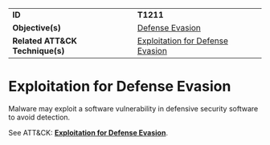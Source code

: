 |||
|---------|------------------------|
|**ID**|**T1211**|
|**Objective(s)**| [Defense Evasion](https://github.com/MAECProject/malware-behaviors/tree/master/defense-evasion)|
|**Related ATT&CK Technique(s)**|[Exploitation for Defense Evasion](https://attack.mitre.org/techniques/T1211)|


Exploitation for Defense Evasion
================================
Malware may exploit a software vulnerability in defensive security software to avoid detection. 

See ATT&CK: [**Exploitation for Defense Evasion**](https://attack.mitre.org/techniques/T1211).
